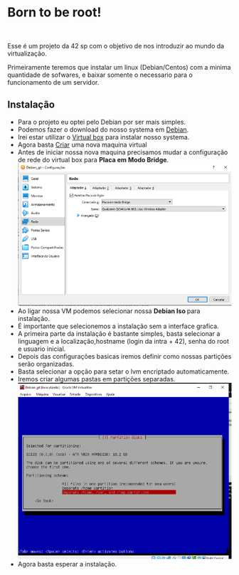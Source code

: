 <h1>Born to be root!</h1>
<br>
<p>Esse é um projeto da 42 sp com o objetivo de nos introduzir ao mundo da virtualização.</p>
<p>Primeiramente teremos que instalar um linux (Debian/Centos) com a minima quantidade de sofwares, e baixar somente o necessario para o funcionamento de um servidor.</p>

<h2>Instalação</h2>
<ul>
    <li>Para o projeto eu optei pelo Debian por ser mais simples.</li>
    <li>Podemos fazer o download do nosso systema em <a target="_blank" href="https://www.debian.org/distrib/netinst">Debian</a>.</li>
    <li>Irei estar utilizar o <a target="_blank" href="https://www.virtualbox.org/">Virtual box</a> para instalar nosso systema.</li>
    <li>Agora basta <a href="https://tecnoblog.net/302459/como-criar-uma-maquina-virtual-virtualbox/" target="_blank" rel="noopener noreferrer">Criar</a> uma nova maquina virtual</li>
    <li>Antes de iniciar nossa nova maquina precisamos mudar a configuração de rede do virtual box para <strong>Placa em Modo Bridge</strong>.</li>
    <img src="conf.png" alt="">
    <li>Ao ligar nossa VM podemos selecionar nossa <strong>Debian Iso </strong> para instalação.</li>
    <li>É importante que selecionemos a instalação sem a interface grafica.</li>
    <li>A primeira parte da instalação é bastante simples, basta selecionar a linguagem e a localização,hostname (login da intra + 42), senha do root e usuario inicial.</li>
    <li>Depois das configurações basicas iremos definir como nossas partições serão organizadas.</li>
    <li>Basta selecionar a opção para setar o lvm encriptado automaticamente.</li>
    <li>Iremos criar algumas pastas em partições separadas.</li>
    <img src="part.png" alt="">
    <li>Agora basta esperar a instalação.</li>
</ul>